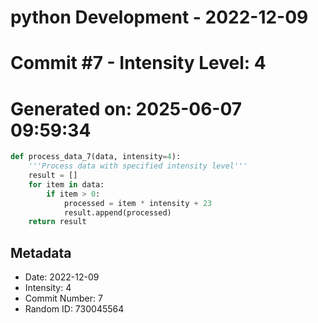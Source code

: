 ﻿# python Development - 2022-12-09
# Commit #7 - Intensity Level: 4
# Generated on: 2025-06-07 09:59:34
```python
def process_data_7(data, intensity=4):
    '''Process data with specified intensity level'''
    result = []
    for item in data:
        if item > 0:
            processed = item * intensity + 23
            result.append(processed)
    return result
```
## Metadata
- Date: 2022-12-09
- Intensity: 4
- Commit Number: 7
- Random ID: 730045564
